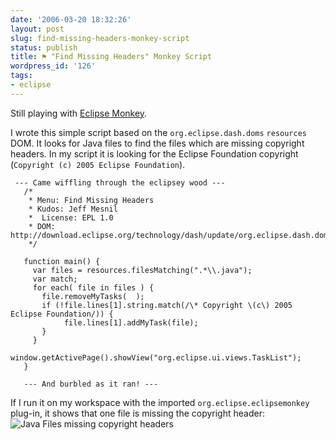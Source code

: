 ```yaml
---
date: '2006-03-20 18:32:26'
layout: post
slug: find-missing-headers-monkey-script
status: publish
title: ⚑ "Find Missing Headers" Monkey Script
wordpress_id: '126'
tags:
- eclipse
---
```


Still playing with [Eclipse Monkey](http://eclipse.org/dash).

I wrote this simple script based on the `org.eclipse.dash.doms` `resources` DOM. It looks for Java files
to find the files which are missing copyright headers.
In my script it is looking for the Eclipse Foundation copyright (`Copyright (c) 2005 Eclipse Foundation`).

     --- Came wiffling through the eclipsey wood ---
       /*
        * Menu: Find Missing Headers
        * Kudos: Jeff Mesnil
        *  License: EPL 1.0
        * DOM: http://download.eclipse.org/technology/dash/update/org.eclipse.dash.doms
        */
         
       function main() {
         var files = resources.filesMatching(".*\\.java");
         var match;
         for each( file in files ) { 
           file.removeMyTasks(  );
           if (!file.lines[1].string.match(/\* Copyright \(c\) 2005 Eclipse Foundation/)) {
                file.lines[1].addMyTask(file);
           }
         }
           window.getActivePage().showView("org.eclipse.ui.views.TaskList");
       }
  
       --- And burbled as it ran! ---

If I run it on my workspace with the imported `org.eclipse.eclipsemonkey` plug-in, it shows that one
file is missing the copyright header:
![Java Files missing copyright headers](/img/missing_headers.png "Java Files missing copyright headers")

